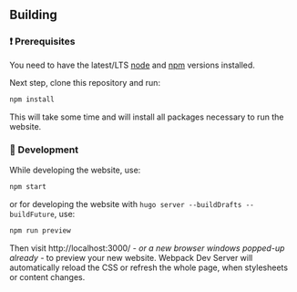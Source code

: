 ## Building

### :exclamation: Prerequisites

You need to have the latest/LTS [node](https://nodejs.org/en/download/) and [npm](https://www.npmjs.com/get-npm) versions installed.

Next step, clone this repository and run:

```bash
npm install
```

This will take some time and will install all packages necessary to run the website.

### :construction_worker: Development

While developing the website, use:

```bash
npm start
```

or for developing the website with `hugo server --buildDrafts --buildFuture`, use:

```bash
npm run preview
```

Then visit http://localhost:3000/ _- or a new browser windows popped-up already -_ to preview your new website. Webpack Dev Server will automatically reload the CSS or refresh the whole page, when stylesheets or content changes.
